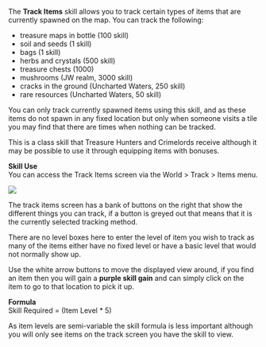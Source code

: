 The **Track Items** skill allows you to track certain types of items that are currently spawned on the map. You can track the following:

*   treasure maps in bottle (100 skill)
*   soil and seeds (1 skill)
*   bags (1 skill)
*   herbs and crystals (500 skill)
*   treasure chests (1000)
*   mushrooms (JW realm, 3000 skill)
*   cracks in the ground (Uncharted Waters, 250 skill)
*   rare resources (Uncharted Waters, 50 skill)

You can only track currently spawned items using this skill, and as these items do not spawn in any fixed location but only when someone visits a tile you may find that there are times when nothing can be tracked.

This is a class skill that Treasure Hunters and Crimelords receive although it may be possible to use it through equipping items with bonuses.

**Skill Use**  
You can access the Track Items screen via the World > Track > Items menu.

[![](https://lohcdn.com/images/t_trackitems.jpg)](https://lohcdn.com/images/trackitems.jpg)

The track items screen has a bank of buttons on the right that show the different things you can track, if a button is greyed out that means that it is the currently selected tracking method.

There are no level boxes here to enter the level of item you wish to track as many of the items either have no fixed level or have a basic level that would not normally show up.

Use the white arrow buttons to move the displayed view around, if you find an item then you will gain a **purple skill gain** and can simply click on the item to go to that location to pick it up.

**Formula**  
Skill Required = (Item Level \* 5)

As item levels are semi-variable the skill formula is less important although you will only see items on the track screen you have the skill to view.